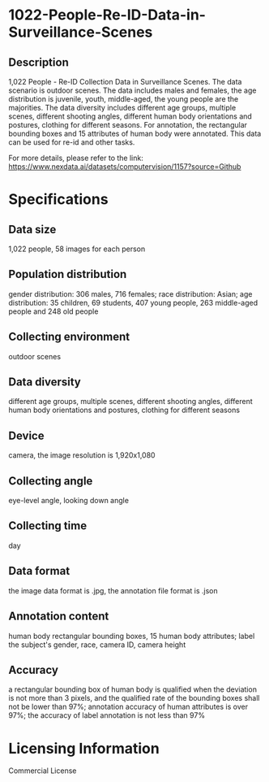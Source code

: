 # 1022-People-Re-ID-Data-in-Surveillance-Scenes

## Description
1,022 People - Re-ID Collection Data in Surveillance Scenes. The data scenario is outdoor scenes. The data includes males and females, the age distribution is juvenile, youth, middle-aged, the young people are the majorities. The data diversity includes different age groups, multiple scenes, different shooting angles, different human body orientations and postures, clothing for different seasons. For annotation, the rectangular bounding boxes and 15 attributes of human body were annotated. This data can be used for re-id and other tasks.

For more details, please refer to the link: https://www.nexdata.ai/datasets/computervision/1157?source=Github


# Specifications
## Data size
1,022 people, 58 images for each person
## Population distribution
gender distribution: 306 males, 716 females; race distribution: Asian; age distribution: 35 children, 69 students, 407 young people, 263 middle-aged people and 248 old people
## Collecting environment
outdoor scenes
## Data diversity
different age groups, multiple scenes, different shooting angles, different human body orientations and postures, clothing for different seasons
## Device
camera, the image resolution is 1,920x1,080
## Collecting angle
eye-level angle, looking down angle
## Collecting time
day
## Data format
the image data format is .jpg, the annotation file format is .json
## Annotation content
human body rectangular bounding boxes, 15 human body attributes; label the subject's gender, race, camera ID, camera height
## Accuracy
a rectangular bounding box of human body is qualified when the deviation is not more than 3 pixels, and the qualified rate of the bounding boxes shall not be lower than 97%; annotation accuracy of human attributes is over 97%; the accuracy of label annotation is not less than 97%
# Licensing Information
Commercial License
